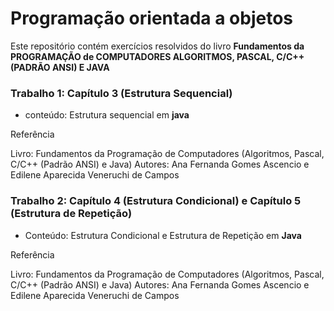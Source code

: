 # Programação orientada a objetos

Este repositório contém exercícios resolvidos do livro **Fundamentos da PROGRAMAÇÃO de COMPUTADORES ALGORITMOS, PASCAL, C/C++ (PADRÃO ANSI) E JAVA**

### Trabalho 1: Capítulo 3 (Estrutura Sequencial)
- conteúdo: Estrutura sequencial em **java**

Referência

Livro: Fundamentos da Programação de Computadores (Algoritmos, Pascal, C/C++ (Padrão ANSI) e Java)
Autores: Ana Fernanda Gomes Ascencio e Edilene Aparecida Veneruchi de Campos

### Trabalho 2: Capítulo 4 (Estrutura Condicional) e Capítulo 5 (Estrutura de Repetição)
- Conteúdo: Estrutura Condicional e Estrutura de Repetição em **Java**

Referência

Livro: Fundamentos da Programação de Computadores (Algoritmos, Pascal, C/C++ (Padrão ANSI) e Java)
Autores: Ana Fernanda Gomes Ascencio e Edilene Aparecida Veneruchi de Campos
